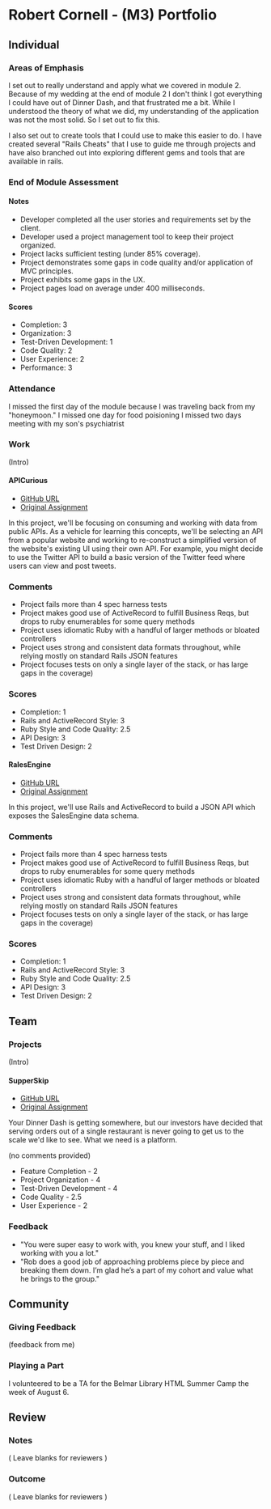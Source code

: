 # Robert Cornell - (M3) Portfolio

## Individual

### Areas of Emphasis

I set out to really understand and apply what we covered in module 2.  Because of my wedding at the end of module 2 I don't think I got everything I could have out of Dinner Dash, and that frustrated me a bit.  While I understood the theory of what we did, my understanding of the application was not the most solid.  So I set out to fix this.  

I also set out to create tools that I could use to make this easier to do.  I have created several "Rails Cheats" that I use to guide me through projects and have also branched out into exploring different gems and tools that are available in rails.  

### End of Module Assessment

#### Notes
 * Developer completed all the user stories and requirements set by the client.
 * Developer used a project management tool to keep their project organized.
 * Project lacks sufficient testing (under 85% coverage).
 * Project demonstrates some gaps in code quality and/or application of MVC principles.
 * Project exhibits some gaps in the UX.
 * Project pages load on average under 400 milliseconds.

#### Scores
  * Completion: 3
  * Organization: 3
  * Test-Driven Development: 1
  * Code Quality: 2
  * User Experience: 2
  * Performance: 3

### Attendance

I missed the first day of the module because I was traveling back from my "honeymoon."
I missed one day for food poisioning
I missed two days meeting with my son's psychiatrist

### Work

(Intro)

#### APICurious

* [GitHub URL](https://github.com/RMCornell/api_curious_instagram)
* [Original Assignment](https://github.com/turingschool/curriculum/blob/master/source/projects/apicurious.markdown)

In this project, we'll be focusing on consuming and working with data from public APIs. As a vehicle for learning this concepts, we'll be selecting an API from a popular website and working to re-construct a simplified version of the website's existing UI using their own API. For example, you might decide to use the Twitter API to build a basic version of the Twitter feed where users can view and post tweets.

### Comments
* Project fails more than 4 spec harness tests
* Project makes good use of ActiveRecord to fulfill Business Reqs, but drops to ruby enumerables for some query methods
* Project uses idiomatic Ruby with a handful of larger methods or bloated controllers
* Project uses strong and consistent data formats throughout, while relying mostly on standard Rails JSON features
* Project focuses tests on only a single layer of the stack, or has large gaps in the coverage)

### Scores
* Completion: 1
* Rails and ActiveRecord Style: 3
* Ruby Style and Code Quality: 2.5
* API Design: 3
* Test Driven Design: 2


#### RalesEngine

* [GitHub URL](https://github.com/RMCornell/ralesengine)
* [Original Assignment](https://github.com/turingschool/curriculum/blob/master/source/projects/rales_engine.markdown)

In this project, we'll use Rails and ActiveRecord to build a JSON API which exposes the SalesEngine data schema.

### Comments
* Project fails more than 4 spec harness tests
* Project makes good use of ActiveRecord to fulfill Business Reqs, but drops to ruby enumerables for some query methods
* Project uses idiomatic Ruby with a handful of larger methods or bloated controllers
* Project uses strong and consistent data formats throughout, while relying mostly on standard Rails JSON features
* Project focuses tests on only a single layer of the stack, or has large gaps in the coverage)

### Scores
* Completion: 1
* Rails and ActiveRecord Style: 3
* Ruby Style and Code Quality: 2.5
* API Design: 3
* Test Driven Design: 2


## Team

### Projects

(Intro)

#### SupperSkip

* [GitHub URL]()
* [Original Assignment]()

Your Dinner Dash is getting somewhere, but our investors have decided that serving orders out of a single restaurant is never going to get us to the scale we'd like to see. What we need is a platform.

(no comments provided)

 * Feature Completion - 2
 * Project Organization - 4
 * Test-Driven Development - 4
 * Code Quality - 2.5
 * User Experience - 2

### Feedback
 * "You were super easy to work with, you knew your stuff, and I liked working with you a lot."
 * "Rob does a good job of approaching problems piece by piece and breaking them down. I’m glad he’s a part of my cohort and value what he brings to the group."


## Community

### Giving Feedback

(feedback from me)

### Playing a Part

I volunteered to be a TA for the Belmar Library HTML Summer Camp the week of August 6. 

## Review

### Notes

( Leave blanks for reviewers )

### Outcome

( Leave blanks for reviewers )
